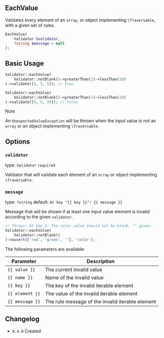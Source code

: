 ## EachValue

Validates every element of an `array`, or object implementing `\Traversable`, with a given set of rules.

```php
EachValue(
    Validator $validator,
    ?string $message = null
);
```

## Basic Usage

```php
Validator::eachValue(
    Validator::notBlank()->greaterThan(1)->lessThan(10)
)->validate([4, 5, 6]); // true

Validator::eachValue(
    Validator::notBlank()->greaterThan(1)->lessThan(10)
)->validate([4, 5, 20]); // false
```

> [!NOTE]
> An `UnexpectedValueException` will be thrown when the input value is not an `array` or an object implementing `\Traversable`.

## Options

### `validator`

type: `Validator` `required`

Validator that will validate each element of an `array` or object implementing `\Traversable`. 

### `message`

type: `?string` default: `At key "{{ key }}": {{ message }}`

Message that will be shown if at least one input value element is invalid according to the given `validator`.

```php
// Throws: At key 2: The color value should not be blank, "" given.
Validator::eachValue(
    Validator::notBlank()
)->assert(['red', 'green', ''], 'color');
```

The following parameters are available:

| Parameter       | Description                                      |
|-----------------|--------------------------------------------------|
| `{{ value }}`   | The current invalid value                        |
| `{{ name }}`    | Name of the invalid value                        |
| `{{ key }}`     | The key of the invalid iterable element          |
| `{{ element }}` | The value of the invalid iterable element        |
| `{{ message }}` | The rule message of the invalid iterable element |

## Changelog

- `0.4.0` Created